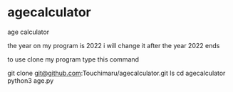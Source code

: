 # agecalculator
age calculator

the year on my program is 2022 i will change it after the year 2022 ends

to use clone my program type this command 


git clone git@github.com:Touchimaru/agecalculator.git
ls
cd agecalculator
python3 age.py
